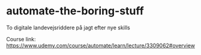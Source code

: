 # automate-the-boring-stuff
To digitale landevejsriddere på jagt efter nye skills

Course link: https://www.udemy.com/course/automate/learn/lecture/3309062#overview
